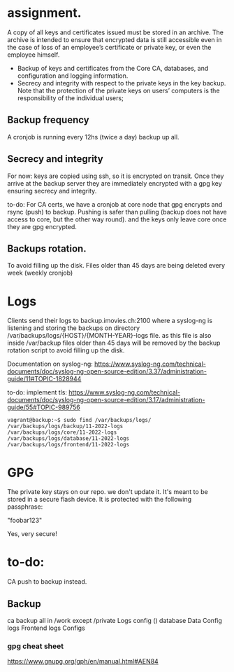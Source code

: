 
# assignment.


A copy of all keys and certificates issued must be stored in an archive. The archive is intended to ensure that encrypted data is still accessible even in the case of loss of an employee’s certificate or private key, or even the employee himself.

- Backup of keys and certificates from the Core CA, databases, and configuration and logging information.
- Secrecy and integrity with respect to the private keys in the key backup. Note that the protection of the private keys on users’ computers is the responsibility of the individual users;


## Backup frequency

A cronjob is running every 12hs (twice a day) backup up all.

## Secrecy and integrity 

For now:
keys are copied using ssh, so it is encrypted on transit.
Once they arrive at the backup server they are immediately encrypted with a gpg key ensuring secrecy and integrity.

to-do: For CA certs, we have a cronjob at core node that gpg encrypts and rsync (push) to backup. 
Pushing is safer than pulling (backup does not have access to core, but the other way round). and the keys only leave core once they are gpg encrypted.
 

## Backups rotation.

To avoid filling up the disk. Files older than 45 days are being deleted every week (weekly cronjob) 



# Logs

Clients send their logs to backup.imovies.ch:2100 where a syslog-ng is listening and storing the backups on directory /var/backups/logs/{HOST}/{MONTH-YEAR}-logs file.
as this file is also inside /var/backup files older than 45 days will be removed by the backup rotation script to avoid filling up the disk.

Documentation on syslog-ng:
https://www.syslog-ng.com/technical-documents/doc/syslog-ng-open-source-edition/3.37/administration-guide/11#TOPIC-1828944

to-do: implement tls:
https://www.syslog-ng.com/technical-documents/doc/syslog-ng-open-source-edition/3.17/administration-guide/55#TOPIC-989756


```
vagrant@backup:~$ sudo find /var/backups/logs/
/var/backups/logs/backup/11-2022-logs
/var/backups/logs/core/11-2022-logs
/var/backups/logs/database/11-2022-logs
/var/backups/logs/frontend/11-2022-logs
```


# GPG


The private key stays on our repo. we don't update it.
It's meant to be stored in a secure flash device.
It is protected with the following passphrase:

"foobar123"

Yes, very secure!



# to-do:
CA push to backup instead.

## Backup
 ca
   backup all in /work except /private
   Logs
   config ()
 database
   Data
   Config
   logs
 Frontend
  logs
  Configs


### gpg cheat sheet

https://www.gnupg.org/gph/en/manual.html#AEN84
